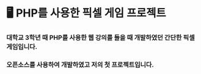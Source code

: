 # 🖥️ PHP를 사용한 픽셀 게임 프로젝트
### 대학교 3학년 때 PHP를 사용한 웹 강의를 들을 때 개발하였던 간단한 픽셀 게임입니다.
### 오픈소스를 사용하여 개발하였고 저의 첫 프로젝트입니다.
